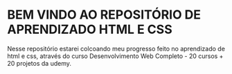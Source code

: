 <!DOCTYPE html>
<html>
  <body>
    <h1>BEM VINDO AO REPOSITÓRIO DE APRENDIZADO HTML E CSS</h1>
    <p>Nesse repositório estarei colcoando meu progresso feito no aprendizado de html e css, através do curso Desenvolvimento Web Completo - 20 cursos + 20 projetos da udemy.</p>
  </body>
</html>
